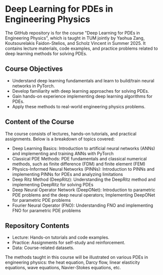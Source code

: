 # Deep Learning for PDEs in Engineering Physics
The GitHub repository is for the course "Deep Learning for PDEs in Engineering Physics", which is taught in TUM jointly by Yaohua Zang, Koutsourelakis Faidon-Stelios, and Scholz Vincent in Summer 2025. It contains lecture materials, code examples, and practice problems related to deep learning methods for solving PDEs.

## Course Objectives
- Understand deep learning fundamentals and learn to build/train neural networks in PyTorch.
- Develop familiarity with deep learning approaches for solving PDEs.
- Gain hands-on experience implementing deep learning algorithms for PDEs.
- Apply these methods to real-world engineering physics problems.

## Content of the Course
The course consists of lectures, hands-on tutorials, and practical assignments. Below is a breakdown of topics covered:
- Deep Learning Basics: Introduction to artificial neural networks (ANNs) and implementing and training ANNs with PyTorch
- Classical PDE Methods: PDE fundamentals and classical numerical methods, such as finite difference (FDM) and finite element (FEM)
- Physics-Informed Neural Networks (PINNs): Introduction to PINNs and implementing PINNs for PDEs and analyzing limitations
- Deep Ritz Method (DeepRitz): Understanding the DeepRitz method and implementing DeepRitz for solving PDEs
- Deep Neural Operator Network (DeepONet): Introduction to parametric PDE problems and the deep neural operators; Implementing DeepONet for parametric PDE problems
- Fourier Neural Operator (FNO): Understanding FNO and implementing FNO for parametric PDE problems

## Repository Contents
- Lecture: Hands-on tutorials and code examples.
- Practice: Assignments for self-study and reinforcement.
- Data: Course-related datasets. 

The methods taught in this course will be illustrated on various PDEs in engineering physics: the heat equation, Darcy flow, linear elasticity equations, wave equations, Navier-Stokes equations, etc.